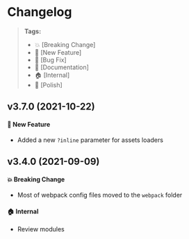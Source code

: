 Changelog
=========

> **Tags:**
> - :boom:       [Breaking Change]
> - :rocket:     [New Feature]
> - :bug:        [Bug Fix]
> - :memo:       [Documentation]
> - :house:      [Internal]
> - :nail_care:  [Polish]

## v3.7.0 (2021-10-22)

#### :rocket: New Feature

* Added a new `?inline` parameter for assets loaders

## v3.4.0 (2021-09-09)

#### :boom: Breaking Change

* Most of webpack config files moved to the `webpack` folder

#### :house: Internal

* Review modules
